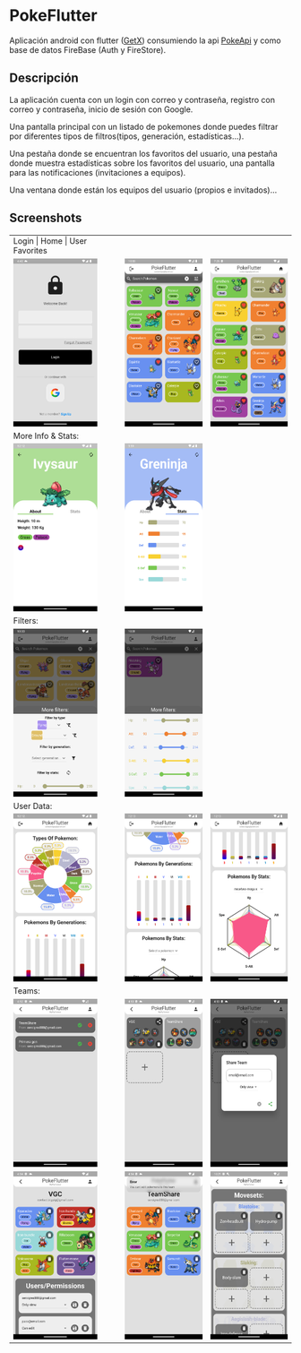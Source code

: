 # PokeFlutter

Aplicación android con flutter ([GetX](https://pub.dev/packages/get)) consumiendo la api [PokeApi](https://pokeapi.co/) y como base de datos FireBase (Auth y FireStore).

## Descripción

La aplicación cuenta con un login con correo y contraseña, registro con correo y contraseña, inicio de sesión con Google.

Una pantalla principal con un listado de pokemones donde puedes filtrar por diferentes tipos de filtros(tipos, generación, estadísticas...).

Una pestaña donde se encuentran los favoritos del usuario, una pestaña donde muestra estadísticas sobre los favoritos del usuario, una pantalla para las notificaciones (invitaciones a equipos).

Una ventana donde están los equipos del usuario (propios e invitados)...

## Screenshots

<table>
  <tr>
    <td>Login | Home | User Favorites</td>
  </tr>
  <tr>
    <td valign="top"><img src="./assets/login.png" width="150" height="300" /></td>
    <td valign="top"><img src="./assets/home.png" width="150" height="300" /></td>
    <td><img src="./assets/user.png" width="150" height="300" /></td>
  </tr>
  <tr>
    <td>More Info & Stats:</td>
  </tr>
  <tr>
    <td><img src="./assets/inof_about.png" width="150" height="300" /></td>
    <td><img src="./assets/info_stats.png" width="150" height="300" /></td>
  </tr>
  <tr>
    <td>Filters:</td>
  </tr>
  <tr>
    <td><img src="./assets/filter_1.png" width="150" height="300" /></td>
    <td><img src="./assets/filter_2.png" width="150" height="300" /></td>
  </tr>
  <tr>
    <td>User Data:
  </tr>
  <tr>
    <td><img src="./assets/pie_chart.png" width="150" height="300" /></td>
    <td><img src="./assets/bar_chart.png" width="150" height="300" /></td>
    <td><img src="./assets/radar_chart.png" width="150" height="300" /></td>
  </tr>
  <tr>
    <td>Teams:
  </tr>
    <tr>
    <td><img src="./assets/notifications.png" width="150" height="300" /></td>
    <td><img src="./assets/teams_preview.png" width="150" height="300" /></td>
    <td><img src="./assets/share.png" width="150" height="300" /></td>
  </tr>
  </tr>
    <tr>
    <td><img src="./assets/team_owner.png" width="150" height="300" /></td>
    <td><img src="./assets/team_share.png" width="150" height="300" /></td>
    <td><img src="./assets/moveset.png" width="150" height="300" /></td>
  </tr>
</table>

